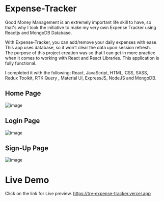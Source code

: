 # Expense-Tracker
Good Money Management is an extremely important life skill to have, so that's why I took the initiative to make my very own Expense Tracker using Reactjs and MongoDB Database.

With Expense-Tracker, you can add/remove your daily expenses with ease. This app uses database, so it won't clear the data upon session refresh. The purpose of this project creation was so that I can get in more practice when it comes to working with React and React Libraries. This application is fully functional. 

I completed it with the following: React, JavaScript, HTML, CSS, SASS, Redux Toolkit, RTK Query , Material UI, ExpressJS, NodeJS and MongoDB.

## Home Page
![image](https://user-images.githubusercontent.com/102522318/185903345-937922d9-c47e-46ff-9378-5b849be51e15.png)

## Login Page
![image](https://user-images.githubusercontent.com/102522318/185902974-71fc4f80-1021-4a8b-bd94-f1147904cca9.png)

## Sign-Up Page
![image](https://user-images.githubusercontent.com/102522318/185903096-3f2f2dbb-d142-4801-aea6-5d1cf593cb8d.png)

# Live Demo
Click on the link for Live preview.
https://try-expense-tracker.vercel.app
